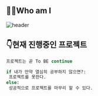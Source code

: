 ## 🤷‍♂️Who am I 

![header](https://capsule-render.vercel.app/api?type=wave&color=6FC7E1&height=400&section=header&text=welcome%20&fontSize=90&animation=fadeIn&rotate=-30&stroke=00FF00)






## 👇현재 진행중인 프로젝트 

 

```py
프로젝트는 곧 To BE continue

if 내가 만약 열심히 공부하지 않으면?:
 프로젝트를 못한다.
else:
 성공적으로 프로젝트를 마무리 할 수 있다.
```



